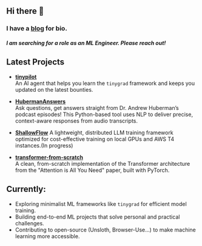 ## Hi there 👋

### I have a [blog](https://ninoristeski.github.io/) for bio.
##### I am searching for a role as an ML Engineer. Please reach out!

## Latest Projects

- **[tinypilot](https://github.com/ninoristeski/tinypilot)**  
  An AI agent that helps you learn the `tinygrad` framework and keeps you updated on the latest bounties.
- **[HubermanAnswers](https://github.com/ninoristeski/HubermanAnswers)**  
  Ask questions, get answers straight from Dr. Andrew Huberman’s podcast episodes! This Python-based tool uses NLP to deliver precise, context-aware responses from audio transcripts.  

- **[ShallowFlow](https://github.com/ninoristeski/ShallowFlow)**
  A lightweight, distributed LLM training framework optimized for cost-effective training on local GPUs and AWS T4 instances.(In progress)

- **[transformer-from-scratch](https://github.com/ninoristeski/transformer-from-scratch)**  
  A clean, from-scratch implementation of the Transformer architecture from the "Attention is All You Need" paper, built with PyTorch. 

## Currently:
- Exploring minimalist ML frameworks like `tinygrad` for efficient model training.
- Building end-to-end ML projects that solve personal and practical challenges.
- Contributing to open-source (Unsloth, Browser-Use...) to make machine learning more accessible.



